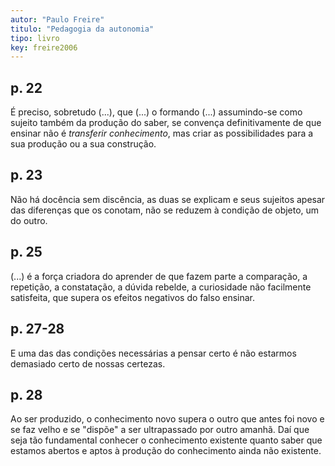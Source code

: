 ```yaml
---
autor: "Paulo Freire"
titulo: "Pedagogia da autonomia"
tipo: livro
key: freire2006
---
```


## p. 22

É preciso, sobretudo (...), que (...) o formando (...) assumindo-se como sujeito também da produção do saber, se convença definitivamente de que ensinar não é *transferir conhecimento*, mas criar as possibilidades para a sua produção ou a sua construção.

## p. 23

Não há docência sem discência, as duas se explicam e seus sujeitos apesar das diferenças que os conotam, não se reduzem à condição de objeto, um do outro.

## p. 25

(...) é a força criadora do aprender de que fazem parte a comparação, a repetição, a constatação, a dúvida rebelde, a curiosidade não facilmente satisfeita, que supera os efeitos negativos do falso ensinar.

## p. 27-28

E uma das das condições necessárias a pensar certo é não estarmos demasiado certo de nossas certezas.

## p. 28

Ao ser produzido, o conhecimento novo supera o outro que antes foi novo e se faz velho e se "dispõe" a ser ultrapassado por outro amanhã. Daí que seja tão fundamental conhecer o conhecimento existente quanto saber que estamos abertos e aptos à produção do conhecimento ainda não existente.
